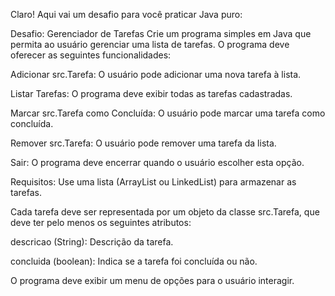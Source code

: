 Claro! Aqui vai um desafio para você praticar Java puro:

Desafio: Gerenciador de Tarefas
Crie um programa simples em Java que permita ao usuário gerenciar uma lista de tarefas. O programa deve oferecer as seguintes funcionalidades:

Adicionar src.Tarefa: O usuário pode adicionar uma nova tarefa à lista.

Listar Tarefas: O programa deve exibir todas as tarefas cadastradas.

Marcar src.Tarefa como Concluída: O usuário pode marcar uma tarefa como concluída.

Remover src.Tarefa: O usuário pode remover uma tarefa da lista.

Sair: O programa deve encerrar quando o usuário escolher esta opção.

Requisitos:
Use uma lista (ArrayList ou LinkedList) para armazenar as tarefas.

Cada tarefa deve ser representada por um objeto da classe src.Tarefa, que deve ter pelo menos os seguintes atributos:

descricao (String): Descrição da tarefa.

concluida (boolean): Indica se a tarefa foi concluída ou não.

O programa deve exibir um menu de opções para o usuário interagir.
